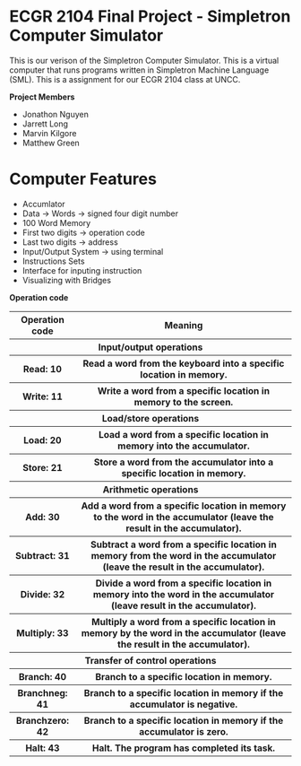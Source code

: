 # ECGR 2104 Final Project - Simpletron Computer Simulator

This is our verison of the Simpletron Computer Simulator.
This is a virtual computer that runs programs written in Simpletron Machine Language (SML).
This is a assignment for our ECGR 2104 class at UNCC.

<b>Project Members</b>
<ul>  
  <li>Jonathon Nguyen</li>
  <li>Jarrett Long</li>
  <li>Marvin Kilgore</li>
  <li>Matthew Green</li>
</ul>

# Computer Features

<ul>  
  <li>Accumlator</li>
  <li>Data -> Words -> signed four digit number</li>
  <li>100 Word Memory</li>
  <li>First two digits -> operation code</li>
  <li>Last two digits -> address</li>
  <li>Input/Output System -> using terminal</li>
  <li>Instructions Sets</li>
  <li>Interface for inputing instruction</li>
  <li>Visualizing with Bridges</li>
</ul>

<b>Operation code</b>
<table style="width:100%">
  <tr>
    <th>Operation code</th>
    <th>Meaning</th>
  </tr>
  <tr>
    <th colspan="2">Input/output operations</th>
  </tr>
  <tr>
    <th>Read: 10</th>
    <th>Read a word from the keyboard into a specific location in memory.</th>
  </tr>
  <tr>
    <th>Write: 11</th>
    <th>Write a word from a specific location in memory to the screen.</th>
  </tr>
    <tr>
    <th colspan="2">Load/store operations</th>
  </tr>
  <tr>
    <th>Load: 20</th>
    <th>Load a word from a specific location in memory into the accumulator.</th>
  </tr>
  <tr>
    <th>Store: 21</th>
    <th>Store a word from the accumulator into a specific location in memory.</th>
  </tr>
    <tr>
    <th colspan="2">Arithmetic operations</th>
  </tr>
  <tr>
    <th>Add: 30</th>
    <th>Add a word from a specific location in memory to the word in the accumulator (leave the result in the accumulator).</th>
  </tr>
  <tr>
    <th>Subtract: 31</th>
    <th>Subtract a word from a specific location in memory from the word in the accumulator (leave the result in the accumulator).</th>
  </tr>
  <tr>
    <th>Divide: 32</th>
    <th>Divide a word from a specific location in memory into the word in the accumulator (leave result in the accumulator).</th>
  </tr>
  <tr>
    <th>Multiply: 33</th>
    <th>Multiply a word from a specific location in memory by the word in the accumulator (leave the result in the accumulator).</th>
  </tr>
    <tr>
    <th colspan="2">Transfer of control operations</th>
  </tr>
  <tr>
    <th>Branch: 40</th>
    <th>Branch to a specific location in memory.</th>
  </tr>
  <tr>
    <th>Branchneg: 41</th>
    <th>Branch to a specific location in memory if the accumulator is negative.</th>
  </tr>
  <tr>
    <th>Branchzero: 42</th>
    <th>Branch to a specific location in memory if the accumulator is zero.</th>
  </tr>
  <tr>
    <th>Halt: 43</th>
    <th>Halt. The program has completed its task.</th>
  </tr>
</table>
